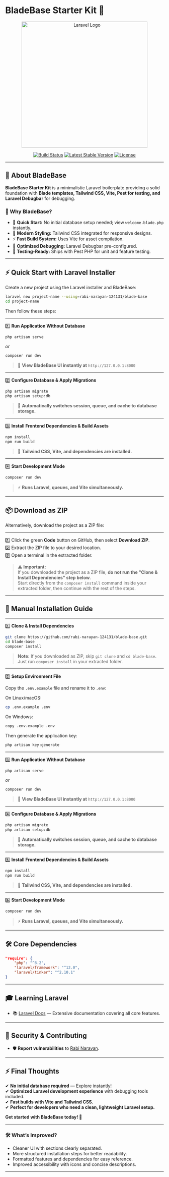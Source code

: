 # **BladeBase Starter Kit 🚀**

<p align="center">
  <a href="https://laravel.com" target="_blank">
    <img src="https://raw.githubusercontent.com/laravel/art/master/logo-lockup/5%20SVG/2%20CMYK/1%20Full%20Color/laravel-logolockup-cmyk-red.svg" width="400" alt="Laravel Logo">
  </a>
</p>

<p align="center">
  <a href="https://github.com/laravel/framework/actions"><img src="https://github.com/laravel/framework/workflows/tests/badge.svg" alt="Build Status"></a>
  <a href="https://packagist.org/packages/laravel/framework"><img src="https://img.shields.io/packagist/v/laravel/framework" alt="Latest Stable Version"></a>
  <a href="https://packagist.org/packages/laravel/framework"><img src="https://img.shields.io/packagist/l/laravel/framework" alt="License"></a>
</p>

---

## 📌 About BladeBase

**BladeBase Starter Kit** is a minimalistic Laravel boilerplate providing a solid foundation with **Blade templates, Tailwind CSS, Vite, Pest for testing, and Laravel Debugbar** for debugging.

### 🚀 Why BladeBase?
- 🎉 **Quick Start:** No initial database setup needed; view `welcome.blade.php` instantly.
- 🎨 **Modern Styling:** Tailwind CSS integrated for responsive designs.
- ⚡ **Fast Build System:** Uses Vite for asset compilation.
- 🐞 **Optimized Debugging:** Laravel Debugbar pre-configured.
- 🧪 **Testing-Ready:** Ships with Pest PHP for unit and feature testing.

---

## ⚡️ Quick Start with Laravel Installer

Create a new project using the Laravel installer and BladeBase:

```bash
laravel new project-name --using=rabi-narayan-124131/blade-base
cd project-name
```

Then follow these steps:

---

1️⃣ **Run Application Without Database**
```bash
php artisan serve
```
_or_
```bash
composer run dev
```
> 🔗 **View BladeBase UI instantly at** `http://127.0.0.1:8000`

---

2️⃣ **Configure Database & Apply Migrations**
```bash
php artisan migrate
php artisan setup:db
```
> 💾 **Automatically switches session, queue, and cache to database storage.**

---

3️⃣ **Install Frontend Dependencies & Build Assets**
```bash
npm install
npm run build
```
> 🎨 **Tailwind CSS, Vite, and dependencies are installed.**

---

4️⃣ **Start Development Mode**
```bash
composer run dev
```
> ⚡ **Runs Laravel, queues, and Vite simultaneously.**

---

## 📦 Download as ZIP

Alternatively, download the project as a ZIP file:

---

1️⃣ Click the green **Code** button on GitHub, then select **Download ZIP**.  
2️⃣ Extract the ZIP file to your desired location.  
3️⃣ Open a terminal in the extracted folder.

> **⚠️ Important:**  
> If you downloaded the project as a ZIP file, **do not run the "Clone & Install Dependencies" step below**.  
> Start directly from the `composer install` command inside your extracted folder, then continue with the rest of the steps.

---

## 📖 Manual Installation Guide

---

1️⃣ **Clone & Install Dependencies**
```bash
git clone https://github.com/rabi-narayan-124131/blade-base.git
cd blade-base
composer install
```
> **Note:** If you downloaded as ZIP, skip `git clone` and `cd blade-base`. Just run `composer install` in your extracted folder.

---

2️⃣ **Setup Environment File**

Copy the `.env.example` file and rename it to `.env`:

On Linux/macOS:
```bash
cp .env.example .env
```
On Windows:
```bash
copy .env.example .env
```

Then generate the application key:
```bash
php artisan key:generate
```

---

3️⃣ **Run Application Without Database**
```bash
php artisan serve
```
_or_
```bash
composer run dev
```
> 🔗 **View BladeBase UI instantly at** `http://127.0.0.1:8000`

---

4️⃣ **Configure Database & Apply Migrations**
```bash
php artisan migrate
php artisan setup:db
```
> 💾 **Automatically switches session, queue, and cache to database storage.**

---

5️⃣ **Install Frontend Dependencies & Build Assets**
```bash
npm install
npm run build
```
> 🎨 **Tailwind CSS, Vite, and dependencies are installed.**

---

6️⃣ **Start Development Mode**
```bash
composer run dev
```
> ⚡ **Runs Laravel, queues, and Vite simultaneously.**

---

## 🛠 Core Dependencies

```json
"require": {
    "php": "^8.2",
    "laravel/framework": "^12.0",
    "laravel/tinker": "^2.10.1"
}
```

---

## 🎓 Learning Laravel

- 📚 [Laravel Docs](https://laravel.com/docs) — Extensive documentation covering all core features.

---

## 🔐 Security & Contributing

- 🛡 **Report vulnerabilities** to [Rabi Narayan](mailto:coolrabi9583@gmail.com).

---

## ⚡ Final Thoughts

✔ **No initial database required** — Explore instantly!  
✔ **Optimized Laravel development experience** with debugging tools included.  
✔ **Fast builds with Vite and Tailwind CSS.**  
✔ **Perfect for developers who need a clean, lightweight Laravel setup.**  

**Get started with BladeBase today! 🚀**

---

### 🛠 What’s Improved?
- Cleaner UI with sections clearly separated.
- More structured installation steps for better readability.
- Formatted features and dependencies for easy reference.
- Improved accessibility with icons and concise descriptions.

---